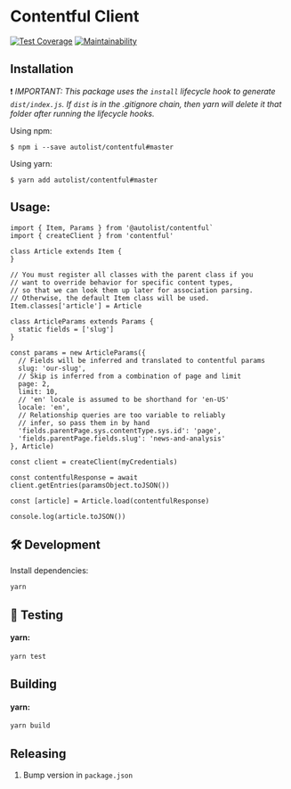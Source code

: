 # Contentful Client
[![Test Coverage](https://api.codeclimate.com/v1/badges/232853287f54be2172aa/test_coverage)](https://codeclimate.com/repos/5b806b29d9fa0f16a200a9c4/test_coverage)
[![Maintainability](https://api.codeclimate.com/v1/badges/232853287f54be2172aa/maintainability)](https://codeclimate.com/repos/5b806b29d9fa0f16a200a9c4/maintainability)

## Installation

:exclamation: *IMPORTANT: This package uses the `install` lifecycle hook to generate `dist/index.js`. If `dist` is in the .gitignore chain, then yarn will delete it that folder after running the lifecycle hooks.*

Using npm:
```shell
$ npm i --save autolist/contentful#master
```

Using yarn:
```shell
$ yarn add autolist/contentful#master
```

## Usage:

```
import { Item, Params } from '@autolist/contentful`
import { createClient } from 'contentful'

class Article extends Item {
}

// You must register all classes with the parent class if you
// want to override behavior for specific content types,
// so that we can look them up later for association parsing.
// Otherwise, the default Item class will be used.
Item.classes['article'] = Article

class ArticleParams extends Params {
  static fields = ['slug']
}

const params = new ArticleParams({
  // Fields will be inferred and translated to contentful params
  slug: 'our-slug',
  // Skip is inferred from a combination of page and limit
  page: 2,
  limit: 10,
  // 'en' locale is assumed to be shorthand for 'en-US'
  locale: 'en',
  // Relationship queries are too variable to reliably
  // infer, so pass them in by hand
  'fields.parentPage.sys.contentType.sys.id': 'page',
  'fields.parentPage.fields.slug': 'news-and-analysis'
}, Article)

const client = createClient(myCredentials)

const contentfulResponse = await client.getEntries(paramsObject.toJSON())

const [article] = Article.load(contentfulResponse)

console.log(article.toJSON())
```

## :hammer_and_wrench: Development

Install dependencies:

```sh
yarn
```

## :robot: Testing

#### yarn:
```sh
yarn test
```

## Building

#### yarn:
```sh
yarn build
```

## Releasing
1. Bump version in `package.json`

